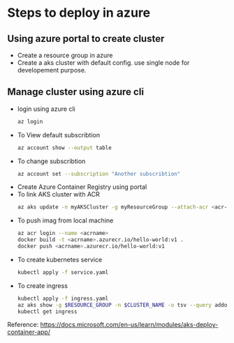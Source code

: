 # Steps to deploy in azure

## Using azure portal to create cluster
- Create a resource group in azure
- Create a aks cluster with default config. use single node for developement purpose.

## Manage cluster using azure cli
- login using azure cli
    ```sh
    az login
    ```
- To View default subscribtion 
    ```sh
    az account show --output table
    ```
- To change subscribtion
    ```sh
    az account set --subscription "Another subscribtion"
    ```
- Create Azure Container Registry using portal
- To link AKS cluster with ACR 
    ```sh
    az aks update -n myAKSCluster -g myResourceGroup --attach-acr <acr-name>
    ```
- To push imag from local machine
    ```sh
    az acr login --name <acrname>
    docker build -t <acrname>.azurecr.io/hello-world:v1 .
    docker push <acrname>.azurecr.io/hello-world:v1
    ```
- To create kubernetes service
    ```sh
    kubectl apply -f service.yaml
    ```
- To create ingress
    ```sh
    kubectl apply -f ingress.yaml
    az aks show -g $RESOURCE_GROUP -n $CLUSTER_NAME -o tsv --query addonProfiles.httpApplicationRouting.config.HTTPApplicationRoutingZoneName
    kubectl get ingress
    ```    

Reference: https://docs.microsoft.com/en-us/learn/modules/aks-deploy-container-app/
